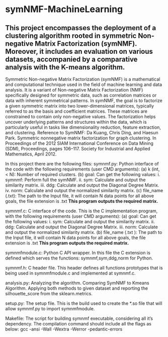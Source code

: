 # symNMF-MachineLearning
This project encompasses the deployment of a clustering algorithm rooted in symmetric Non-negative Matrix Factorization (symNMF). Moreover, it includes an evaluation on various datasets, accompanied by a comparative analysis with the K-means algorithm.
-------------------
Symmetric Non-negative Matrix Factorization (symNMF) is a mathematical and computational technique used in the field of machine learning and data analysis. It is a variant of Non-negative Matrix Factorization (NMF) specifically designed for symmetric data, such as correlation matrices or data with inherent symmetrical patterns.
In symNMF, the goal is to factorize a given symmetric matrix into two lower-dimensional matrices, typically referred to as the basis and coefficient matrices. These matrices are constrained to contain only non-negative values. The factorization helps uncover underlying patterns and structures within the data, which is particularly useful in tasks like dimensionality reduction, feature extraction, and clustering.
Reference to SymNMF: 
Da Kuang, Chris Ding, and Haesun Park. Symmetric nonnegative matrix factorization for
graph clustering. In Proceedings of the 2012 SIAM International Conference on Data Mining
(SDM), Proceedings, pages 106–117. Society for Industrial and Applied Mathematics, April
2012.

In this project there are the following files:
symnmf.py:
Python interface of the code with the following requirements (user CMD arguments):
(a) k (int, < N): Number of required clusters.
(b) goal: Can get the following values:
i. symnmf: Perform full the symNMF.
ii. sym: Calculate and output the similarity matrix.
iii. ddg: Calculate and output the Diagonal Degree Matrix.
iv. norm: Calculate and output the normalized similarity matrix.
(c) file_name (.txt): The path to the Input file, it will contain N data points for all above
goals, the file extension is .txt
**This program outputs the required matrix.**

symnmf.c:
C interface of the code.
This is the C implementation program, with the following requirements (user CMD arguments):
(a) goal: Can get the following values:
i. sym: Calculate and output the similarity matrix.
ii. ddg: Calculate and output the Diagonal Degree Matrix.
iii. norm: Calculate and output the normalized similarity matrix.
(b) file_name (.txt ): The path to the Input file, it will contain N data points for all
above goals, the file extension is .txt
**This program outputs the required matrix.**

symnmfmodule.c:
Python C API wrapper.
In this file the C extension is defined which serves the functions: symnmf,sym,ddg,norm for Python.

symnmf.h:
C header file.
This header defines all functions prototypes that is being used in symnmfmodule.c and implemented at symnmf.c.

analysis.py:
Analyzing the algorithm.
Comparing SymNMF to Kmeans Algorithm. Applying both methods to given dataset and reporting the silhouette_score from the sklearn.metrics.

setup.py:
The setup file.
This is the build used to create the *.so file that will allow symnmf.py to import symnmfmodule.

Makefile:
The script for building symnmf executable, considering all it’s dependency. The compilation command should include all the flags as below:
gcc -ansi -Wall -Wextra -Werror -pedantic-errors
